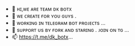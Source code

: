 - 👋 ʜɪ,ᴡᴇ ᴀʀᴇ ᴛᴇᴀᴍ ᴅᴋ ʙᴏᴛx
- 👀 ᴡᴇ ᴄʀᴇᴀᴛᴇ ғᴏʀ ʏᴏᴜ ɢᴜʏs .
- 🌱 ᴡᴏʀᴋɪɴɢ ɪɴ ᴛᴇʟᴇɢʀᴀᴍ ʙᴏᴛ ᴘʀᴏᴊᴇᴄᴛs ...
- 💞️ sᴜᴘᴘᴏʀᴛ ᴜs ʙʏ ғᴏʀᴋ ᴀɴᴅ sᴛᴀʀɪɴɢ . ᴊᴏɪɴ ᴏɴ ᴛɢ ...
- 📫 https://t.me/dk_botx...

<!---
DKBOTx/DKBOTx is a ✨ special ✨ repository because its `README.md` (this file) appears on your GitHub profile.
You can click the Preview link to take a look at your changes.
--->

